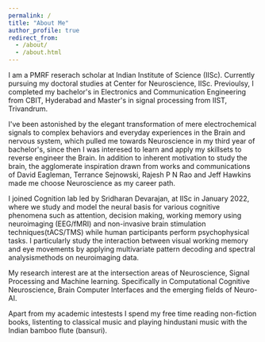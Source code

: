 ```yaml
---
permalink: /
title: "About Me"
author_profile: true
redirect_from: 
  - /about/
  - /about.html
---
```


I am a PMRF reserach scholar at Indian Institute of Science (IISc). Currently pursuing my doctoral studies at Center for Neuroscience, IISc. Previoulsy, I completed my bachelor's in Electronics and Communication Engineering from CBIT, Hyderabad and Master's in signal processing from IIST, Trivandrum. 

I've been astonished by the elegant transformation of mere electrochemical signals to complex behaviors and everyday experiences in the Brain and nervous system, which pulled me towards Neuroscience in
my third year of bachelor's, since then I was interesed to learn and apply my skillsets to reverse engineer the Brain. In addition to inherent motivation to study the brain, the agglomerate inspiration drawn from works and communications of David Eagleman, Terrance Sejnowski, Rajesh P N Rao and Jeff Hawkins made me choose Neuroscience as my career path.

I joined Cognition lab led by Sridharan Devarajan, at IISc in January 2022, where we study and model the neural basis for various cognitive phenomena such as attention, decision making, working memory using neuroimaging (EEG/fMRI) and non-invasive brain stimulation techniques(tACS/TMS) while human participants perform psychophysical tasks. I particularly study the interaction between visual working memory and eye movements by applying multivariate pattern decoding and spectral analysismethods on neuroimaging data.

My research interest are at the intersection areas of Neuroscience, Signal Processing and Machine learning. Specifically in Computational Cognitive Neuroscience, Brain Computer Interfaces and the emerging fields of  Neuro-AI. 

Apart from my academic intestests I spend my free time reading non-fiction books, listenting to classical music and playing hindustani music with the Indian bamboo flute (bansuri).